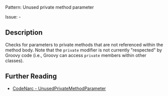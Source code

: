 Pattern: Unused private method parameter

Issue: -

## Description

Checks for parameters to private methods that are not referenced within the method body. Note that the `private` modifier is not currently "respected" by Groovy code (i.e., Groovy can access `private` members within other classes).

## Further Reading

* [CodeNarc - UnusedPrivateMethodParameter](https://codenarc.github.io/CodeNarc/codenarc-rules-unused.html#unusedprivatemethodparameter-rule)